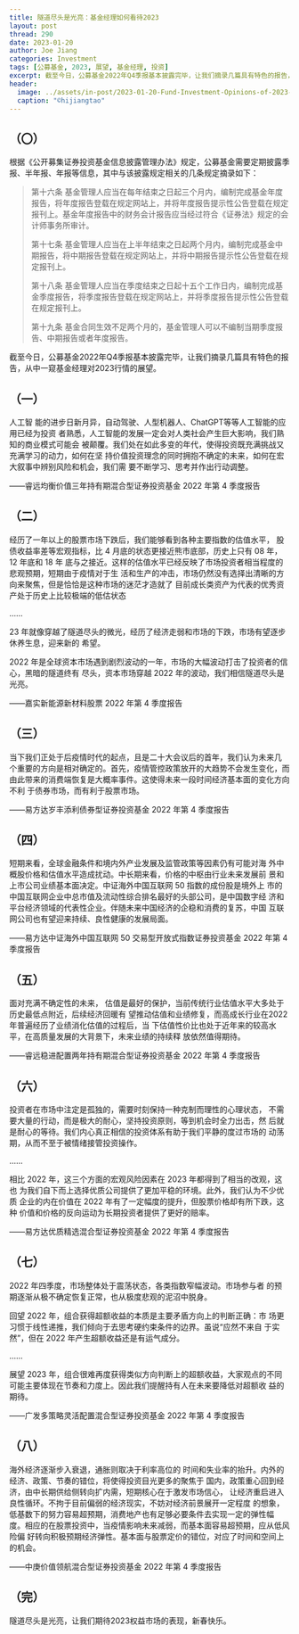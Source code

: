 ```yaml
---
title: 隧道尽头是光亮：基金经理如何看待2023
layout: post
thread: 290
date: 2023-01-20
author: Joe Jiang
categories: Investment
tags: [公募基金, 2023, 展望, 基金经理, 投资]
excerpt: 截至今日，公募基金2022年Q4季报基本披露完毕，让我们摘录几篇具有特色的报告，从中一窥基金经理对2023行情的展望。
header:
  image: ../assets/in-post/2023-01-20-Fund-Investment-Opinions-of-2023-Teaser.png
  caption: "©️hijiangtao"
---
```


## （〇）

根据《公开募集证券投资基金信息披露管理办法》规定，公募基金需要定期披露季报、半年报、年报等信息，其中与该披露规定相关的几条规定摘录如下：

> 第十六条  基金管理人应当在每年结束之日起三个月内，编制完成基金年度报告，将年度报告登载在规定网站上，并将年度报告提示性公告登载在规定报刊上。基金年度报告中的财务会计报告应当经过符合《证券法》规定的会计师事务所审计。
> 
> 第十七条  基金管理人应当在上半年结束之日起两个月内，编制完成基金中期报告，将中期报告登载在规定网站上，并将中期报告提示性公告登载在规定报刊上。
>
> 第十八条  基金管理人应当在季度结束之日起十五个工作日内，编制完成基金季度报告，将季度报告登载在规定网站上，并将季度报告提示性公告登载在规定报刊上。
>
> 第十九条 基金合同生效不足两个月的，基金管理人可以不编制当期季度报告、中期报告或者年度报告。

截至今日，公募基金2022年Q4季报基本披露完毕，让我们摘录几篇具有特色的报告，从中一窥基金经理对2023行情的展望。


## （一）

人工智 能的进步日新月异，自动驾驶、人型机器人、ChatGPT等等人工智能的应用已经为投资 者熟悉，人工智能的发展一定会对人类社会产生巨大影响，我们熟知的商业模式可能会 被颠覆。我们处在如此多变的年代，使得投资既充满挑战又充满学习的动力，如何在坚 持价值投资理念的同时拥抱不确定的未来，如何在宏大叙事中辨别风险和机会，我们需 要不断学习、思考并作出行动调整。

——睿远均衡价值三年持有期混合型证券投资基金 2022 年第 4 季度报告



## （二）

经历了一年以上的股票市场下跌后，我们能够看到各种主要指数的估值水平， 股债收益率差等宏观指标，比 4 月底的状态更接近熊市底部，历史上只有 08 年，12 年底和 18 年 底与之接近。这样的估值水平已经反映了市场投资者相当程度的悲观预期，短期由于疫情对于生 活和生产的冲击，市场仍然没有选择出清晰的方向来聚焦，但是恰恰是这种市场的迷茫才造就了 目前成长类资产为代表的优秀资产处于历史上比较极端的低估状态

……

23 年就像穿越了隧道尽头的微光，经历了经济走弱和市场的下跌，市场有望逐步休养生息，迎来新的 希望。

2022 年是全球资本市场遇到剧烈波动的一年，市场的大幅波动打击了投资者的信心，黑暗的隧道终有 尽头，资本市场穿越 2022 年的波动，我们相信隧道尽头是光亮。

——嘉实新能源新材料股票 2022 年第 4 季度报告



## （三）

当下我们正处于后疫情时代的起点，且是二十大会议后的首年，我们认为未来几 个重要的方向是相对确定的。首先，疫情管控政策放开的大趋势不会发生变化，而由此带来的消费端恢复是大概率事件。这使得未来一段时间经济基本面的变化方向不利 于债券市场，而有利于股票市场。

——易方达岁丰添利债券型证券投资基金 2022 年第 4 季度报告



## （四）

短期来看，全球金融条件和境内外产业发展及监管政策等因素仍有可能对海 外中概股价格和估值水平造成扰动。中长期来看，价格的中枢由行业未来发展前 景和上市公司业绩基本面决定。中证海外中国互联网 50 指数的成份股是境外上 市的中国互联网企业中总市值及流动性综合排名最好的头部公司，是中国数字经 济和平台经济领域的代表性企业。伴随未来中国经济的企稳和消费的复苏，中国 互联网公司也有望迎来持续、良性健康的发展局面。

——易方达中证海外中国互联网 50 交易型开放式指数证券投资基金 2022 年第 4 季度报告



## （五）

面对充满不确定性的未来， 估值是最好的保护，当前传统行业估值水平大多处于历史最低点附近，后续经济回暖有 望推动估值和业绩修复，而高成长行业在2022年普遍经历了业绩消化估值的过程后，当 下估值性价比也处于近年来的较高水平，在高质量发展的大背景下，未来业绩的持续释 放依然值得期待。

——睿远稳进配置两年持有期混合型证券投资基金 2022 年第 4 季度报告



## （六）

投资者在市场中注定是孤独的，需要时刻保持一种克制而理性的心理状态， 不需要大量的行动，而是极大的耐心，坚持投资原则，等到机会时全力出击，然 后就是耐心的等待。我们内心真正相信的投资体系有助于我们平静的度过市场的 动荡期，从而不至于被情绪接管投资操作。

……

相比 2022 年，这三个方面的宏观风险因素在 2023 年都得到了相当的改观，这也 为我们自下而上选择优质公司提供了更加平稳的环境。此外，我们认为不少优质 企业的内在价值在 2022 年有了一定幅度的提升，但股票价格却有所下跌，这种 价值和价格的反向运动为长期投资者提供了更好的赔率。

——易方达优质精选混合型证券投资基金 2022 年第 4 季度报告



## （七）

2022 年四季度，市场整体处于震荡状态，各类指数窄幅波动。市场参与者 的预期逐渐从极不确定恢复正常，也从极度悲观的泥沼中脱身。

回望 2022 年，组合获得超额收益的本质是主要矛盾方向上的判断正确：市 场更习惯于线性递推，我们倾向于去思考硬约束条件的边界。虽说“应然不来自 于实然”，但在 2022 年产生超额收益还是有运气成分。

……

展望 2023 年，组合很难再度获得类似方向判断上的超额收益，大家观点的不同可能主要体现在节奏和力度上。因此我们提醒持有人在未来要降低对超额收 益的期待。

——广发多策略灵活配置混合型证券投资基金 2022 年第 4 季度报告



## （八）

海外经济逐渐步入衰退，通胀则取决于利率高位的 时间和失业率的抬升。内外的经济、政策、节奏的错位，将使得投资目光更多的聚焦于 国内，政策重心回到经济，由中长期供给侧转向扩内需，短期核心在于激发市场信心， 让经济重启进入良性循环。不拘于目前偏弱的经济现实，不妨对经济前景展开一定程度 的想象，低基数下的努力容易超预期，消费地产也有足够必要条件去实现一定的弹性幅 度。相应的在股票投资中，当疫情影响未来减弱，而基本面容易超预期，应从低风险偏 好转向积极预期经济弹性。基本面与股票定价的错位，对应了时间和空间上的机会。

——中庚价值领航混合型证券投资基金 2022 年第 4 季度报告



## （完）

隧道尽头是光亮，让我们期待2023权益市场的表现，新春快乐。

